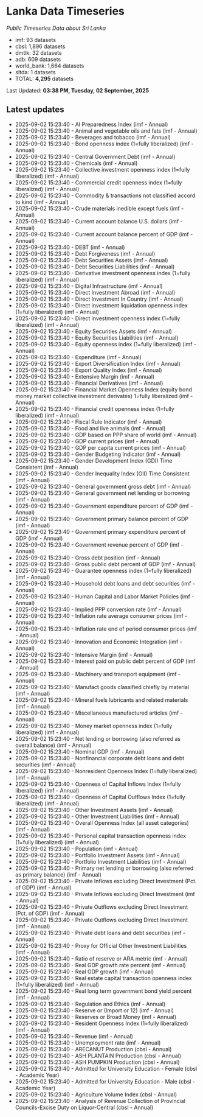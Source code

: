 # Lanka Data Timeseries
*Public Timeseries Data about Sri Lanka*

* imf: 93 datasets
* cbsl: 1,896 datasets
* dmtlk: 32 datasets
* adb: 609 datasets
* world_bank: 1,664 datasets
* sltda: 1 datasets
* TOTAL: **4,295** datasets

Last Updated: **03:38 PM, Tuesday, 02 September, 2025**

## Latest updates

* 2025-09-02 15:23:40 - AI Preparedness Index (imf - Annual)
* 2025-09-02 15:23:40 - Animal and vegetable oils and fats (imf - Annual)
* 2025-09-02 15:23:40 - Beverages and tobacco (imf - Annual)
* 2025-09-02 15:23:40 - Bond openness index (1=fully liberalized) (imf - Annual)
* 2025-09-02 15:23:40 - Central Government Debt (imf - Annual)
* 2025-09-02 15:23:40 - Chemicals (imf - Annual)
* 2025-09-02 15:23:40 - Collective investment openness index (1=fully liberalized) (imf - Annual)
* 2025-09-02 15:23:40 - Commercial credit openness index (1=fully liberalized) (imf - Annual)
* 2025-09-02 15:23:40 - Commodity & transactions not classified accord to kind (imf - Annual)
* 2025-09-02 15:23:40 - Crude materials inedible except fuels (imf - Annual)
* 2025-09-02 15:23:40 - Current account balance U.S. dollars (imf - Annual)
* 2025-09-02 15:23:40 - Current account balance percent of GDP (imf - Annual)
* 2025-09-02 15:23:40 - DEBT (imf - Annual)
* 2025-09-02 15:23:40 - Debt Forgiveness (imf - Annual)
* 2025-09-02 15:23:40 - Debt Securities Assets (imf - Annual)
* 2025-09-02 15:23:40 - Debt Securities Liabilities (imf - Annual)
* 2025-09-02 15:23:40 - Derivative investment openness index (1=fully liberalized) (imf - Annual)
* 2025-09-02 15:23:40 - Digital Infrastructure (imf - Annual)
* 2025-09-02 15:23:40 - Direct Investment Abroad (imf - Annual)
* 2025-09-02 15:23:40 - Direct Investment In Country (imf - Annual)
* 2025-09-02 15:23:40 - Direct investment liquidation openness index (1=fully liberalized) (imf - Annual)
* 2025-09-02 15:23:40 - Direct investment openness index (1=fully liberalized) (imf - Annual)
* 2025-09-02 15:23:40 - Equity Securities Assets (imf - Annual)
* 2025-09-02 15:23:40 - Equity Securities Liabilities (imf - Annual)
* 2025-09-02 15:23:40 - Equity openness index (1=fully liberalized) (imf - Annual)
* 2025-09-02 15:23:40 - Expenditure (imf - Annual)
* 2025-09-02 15:23:40 - Export Diversification Index (imf - Annual)
* 2025-09-02 15:23:40 - Export Quality Index (imf - Annual)
* 2025-09-02 15:23:40 - Extensive Margin (imf - Annual)
* 2025-09-02 15:23:40 - Financial Derivatives (imf - Annual)
* 2025-09-02 15:23:40 - Financial Market Openness Index (equity bond money market collective investment derivates) 1=fully liberalized (imf - Annual)
* 2025-09-02 15:23:40 - Financial credit openness index (1=fully liberalized) (imf - Annual)
* 2025-09-02 15:23:40 - Fiscal Rule Indicator (imf - Annual)
* 2025-09-02 15:23:40 - Food and live animals (imf - Annual)
* 2025-09-02 15:23:40 - GDP based on PPP share of world (imf - Annual)
* 2025-09-02 15:23:40 - GDP current prices (imf - Annual)
* 2025-09-02 15:23:40 - GDP per capita current prices (imf - Annual)
* 2025-09-02 15:23:40 - Gender Budgeting Indicator (imf - Annual)
* 2025-09-02 15:23:40 - Gender Development Index (GDI) Time Consistent (imf - Annual)
* 2025-09-02 15:23:40 - Gender Inequality Index (GII) Time Consistent (imf - Annual)
* 2025-09-02 15:23:40 - General government gross debt (imf - Annual)
* 2025-09-02 15:23:40 - General government net lending or borrowing (imf - Annual)
* 2025-09-02 15:23:40 - Government expenditure percent of GDP (imf - Annual)
* 2025-09-02 15:23:40 - Government primary balance percent of GDP (imf - Annual)
* 2025-09-02 15:23:40 - Government primary expenditure percent of GDP (imf - Annual)
* 2025-09-02 15:23:40 - Government revenue percent of GDP (imf - Annual)
* 2025-09-02 15:23:40 - Gross debt position (imf - Annual)
* 2025-09-02 15:23:40 - Gross public debt percent of GDP (imf - Annual)
* 2025-09-02 15:23:40 - Guarantee openness index (1=fully liberalized) (imf - Annual)
* 2025-09-02 15:23:40 - Household debt loans and debt securities (imf - Annual)
* 2025-09-02 15:23:40 - Human Capital and Labor Market Policies (imf - Annual)
* 2025-09-02 15:23:40 - Implied PPP conversion rate (imf - Annual)
* 2025-09-02 15:23:40 - Inflation rate average consumer prices (imf - Annual)
* 2025-09-02 15:23:40 - Inflation rate end of period consumer prices (imf - Annual)
* 2025-09-02 15:23:40 - Innovation and Economic Integration (imf - Annual)
* 2025-09-02 15:23:40 - Intensive Margin (imf - Annual)
* 2025-09-02 15:23:40 - Interest paid on public debt percent of GDP (imf - Annual)
* 2025-09-02 15:23:40 - Machinery and transport equipment (imf - Annual)
* 2025-09-02 15:23:40 - Manufact goods classified chiefly by material (imf - Annual)
* 2025-09-02 15:23:40 - Mineral fuels lubricants and related materials (imf - Annual)
* 2025-09-02 15:23:40 - Miscellaneous manufactured articles (imf - Annual)
* 2025-09-02 15:23:40 - Money market openness index (1=fully liberalized) (imf - Annual)
* 2025-09-02 15:23:40 - Net lending or borrowing (also referred as overall balance) (imf - Annual)
* 2025-09-02 15:23:40 - Nominal GDP (imf - Annual)
* 2025-09-02 15:23:40 - Nonfinancial corporate debt loans and debt securities (imf - Annual)
* 2025-09-02 15:23:40 - Nonresident Openness Index (1=fully liberalized) (imf - Annual)
* 2025-09-02 15:23:40 - Openness of Capital Inflows Index (1=fully liberalized) (imf - Annual)
* 2025-09-02 15:23:40 - Openness of Capital Outflows Index (1=fully liberalized) (imf - Annual)
* 2025-09-02 15:23:40 - Other Investment Assets (imf - Annual)
* 2025-09-02 15:23:40 - Other Investment Liabilities (imf - Annual)
* 2025-09-02 15:23:40 - Overall Openness Index (all asset categories) (imf - Annual)
* 2025-09-02 15:23:40 - Personal capital transaction openness index (1=fully liberalized) (imf - Annual)
* 2025-09-02 15:23:40 - Population (imf - Annual)
* 2025-09-02 15:23:40 - Portfolio Investment Assets (imf - Annual)
* 2025-09-02 15:23:40 - Portfolio Investment Liabilities (imf - Annual)
* 2025-09-02 15:23:40 - Primary net lending or borrowing (also referred as primary balance) (imf - Annual)
* 2025-09-02 15:23:40 - Private Inflows excluding Direct Investment (Pct. of GDP) (imf - Annual)
* 2025-09-02 15:23:40 - Private Inflows excluding Direct Investment (imf - Annual)
* 2025-09-02 15:23:40 - Private Outflows excluding Direct Investment (Pct. of GDP) (imf - Annual)
* 2025-09-02 15:23:40 - Private Outflows excluding Direct Investment (imf - Annual)
* 2025-09-02 15:23:40 - Private debt loans and debt securities (imf - Annual)
* 2025-09-02 15:23:40 - Proxy for Official Other Investment Liabilities (imf - Annual)
* 2025-09-02 15:23:40 - Ratio of reserve or ARA metric (imf - Annual)
* 2025-09-02 15:23:40 - Real GDP growth rate percent (imf - Annual)
* 2025-09-02 15:23:40 - Real GDP growth (imf - Annual)
* 2025-09-02 15:23:40 - Real estate capital transaction openness index (1=fully liberalized) (imf - Annual)
* 2025-09-02 15:23:40 - Real long term government bond yield percent (imf - Annual)
* 2025-09-02 15:23:40 - Regulation and Ethics (imf - Annual)
* 2025-09-02 15:23:40 - Reserve or (Import or 12) (imf - Annual)
* 2025-09-02 15:23:40 - Reserves or Broad Money (imf - Annual)
* 2025-09-02 15:23:40 - Resident Openness Index (1=fully liberalized) (imf - Annual)
* 2025-09-02 15:23:40 - Revenue (imf - Annual)
* 2025-09-02 15:23:40 - Unemployment rate (imf - Annual)
* 2025-09-02 15:23:40 - ARECANUT Production (cbsl - Annual)
* 2025-09-02 15:23:40 - ASH PLANTAIN Production (cbsl - Annual)
* 2025-09-02 15:23:40 - ASH PUMPKIN Production (cbsl - Annual)
* 2025-09-02 15:23:40 - Admitted for University Education - Female (cbsl - Academic Year)
* 2025-09-02 15:23:40 - Admitted for University Education - Male (cbsl - Academic Year)
* 2025-09-02 15:23:40 - Agriculture Volume Index (cbsl - Annual)
* 2025-09-02 15:23:40 - Analysis of Revenue Collection of Provincial Councils-Excise Duty on Liquor-Central (cbsl - Annual)